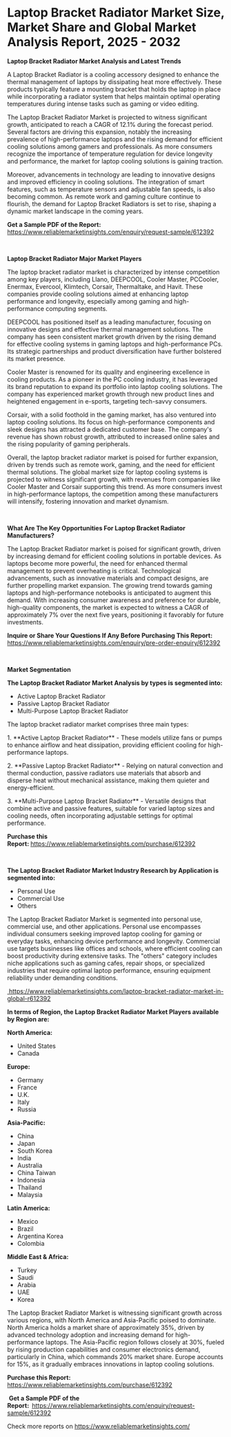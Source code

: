 <p><h1>Laptop Bracket Radiator Market Size, Market Share and Global Market Analysis Report, 2025 - 2032</h1></p><p><strong>Laptop Bracket Radiator Market Analysis and Latest Trends</strong></p>
<p><p>A Laptop Bracket Radiator is a cooling accessory designed to enhance the thermal management of laptops by dissipating heat more effectively. These products typically feature a mounting bracket that holds the laptop in place while incorporating a radiator system that helps maintain optimal operating temperatures during intense tasks such as gaming or video editing.</p><p>The Laptop Bracket Radiator Market is projected to witness significant growth, anticipated to reach a CAGR of 12.1% during the forecast period. Several factors are driving this expansion, notably the increasing prevalence of high-performance laptops and the rising demand for efficient cooling solutions among gamers and professionals. As more consumers recognize the importance of temperature regulation for device longevity and performance, the market for laptop cooling solutions is gaining traction.</p><p>Moreover, advancements in technology are leading to innovative designs and improved efficiency in cooling solutions. The integration of smart features, such as temperature sensors and adjustable fan speeds, is also becoming common. As remote work and gaming culture continue to flourish, the demand for Laptop Bracket Radiators is set to rise, shaping a dynamic market landscape in the coming years.</p></p>
<p><strong>Get a Sample PDF of the Report:&nbsp;</strong> <a href="https://www.reliablemarketinsights.com/enquiry/request-sample/612392?utm_campaign=3317&utm_medium=2&utm_source=Github&utm_content=ia&utm_term=29032025&utm_id=laptop-bracket-radiator">https://www.reliablemarketinsights.com/enquiry/request-sample/612392</a></p>
<p>&nbsp;</p>
<p><strong>Laptop Bracket Radiator Major Market Players</strong></p>
<p><p>The laptop bracket radiator market is characterized by intense competition among key players, including Llano, DEEPCOOL, Cooler Master, PCCooler, Enermax, Evercool, Klimtech, Corsair, Thermaltake, and Havit. These companies provide cooling solutions aimed at enhancing laptop performance and longevity, especially among gaming and high-performance computing segments.</p><p>DEEPCOOL has positioned itself as a leading manufacturer, focusing on innovative designs and effective thermal management solutions. The company has seen consistent market growth driven by the rising demand for effective cooling systems in gaming laptops and high-performance PCs. Its strategic partnerships and product diversification have further bolstered its market presence.</p><p>Cooler Master is renowned for its quality and engineering excellence in cooling products. As a pioneer in the PC cooling industry, it has leveraged its brand reputation to expand its portfolio into laptop cooling solutions. The company has experienced market growth through new product lines and heightened engagement in e-sports, targeting tech-savvy consumers.</p><p>Corsair, with a solid foothold in the gaming market, has also ventured into laptop cooling solutions. Its focus on high-performance components and sleek designs has attracted a dedicated customer base. The company's revenue has shown robust growth, attributed to increased online sales and the rising popularity of gaming peripherals.</p><p>Overall, the laptop bracket radiator market is poised for further expansion, driven by trends such as remote work, gaming, and the need for efficient thermal solutions. The global market size for laptop cooling systems is projected to witness significant growth, with revenues from companies like Cooler Master and Corsair supporting this trend. As more consumers invest in high-performance laptops, the competition among these manufacturers will intensify, fostering innovation and market dynamism.</p></p>
<p>&nbsp;</p>
<p><strong>What Are The Key Opportunities For Laptop Bracket Radiator Manufacturers?</strong></p>
<p><p>The Laptop Bracket Radiator market is poised for significant growth, driven by increasing demand for efficient cooling solutions in portable devices. As laptops become more powerful, the need for enhanced thermal management to prevent overheating is critical. Technological advancements, such as innovative materials and compact designs, are further propelling market expansion. The growing trend towards gaming laptops and high-performance notebooks is anticipated to augment this demand. With increasing consumer awareness and preference for durable, high-quality components, the market is expected to witness a CAGR of approximately 7% over the next five years, positioning it favorably for future investments.</p></p>
<p><strong>Inquire or Share Your Questions If Any Before Purchasing This Report:</strong> <a href="https://www.reliablemarketinsights.com/enquiry/pre-order-enquiry/612392?utm_campaign=3317&utm_medium=2&utm_source=Github&utm_content=ia&utm_term=29032025&utm_id=laptop-bracket-radiator">https://www.reliablemarketinsights.com/enquiry/pre-order-enquiry/612392</a></p>
<p>&nbsp;</p>
<p><strong>Market Segmentation</strong></p>
<p><strong>The Laptop Bracket Radiator Market Analysis by types is segmented into:</strong></p>
<p><ul><li>Active Laptop Bracket Radiator</li><li>Passive Laptop Bracket Radiator</li><li>Multi-Purpose Laptop Bracket Radiator</li></ul></p>
<p><p>The laptop bracket radiator market comprises three main types: </p><p>1. **Active Laptop Bracket Radiator** - These models utilize fans or pumps to enhance airflow and heat dissipation, providing efficient cooling for high-performance laptops.</p><p>  </p><p>2. **Passive Laptop Bracket Radiator** - Relying on natural convection and thermal conduction, passive radiators use materials that absorb and disperse heat without mechanical assistance, making them quieter and energy-efficient.</p><p>3. **Multi-Purpose Laptop Bracket Radiator** - Versatile designs that combine active and passive features, suitable for varied laptop sizes and cooling needs, often incorporating adjustable settings for optimal performance.</p></p>
<p><strong>Purchase this Report:&nbsp;</strong><a href="https://www.reliablemarketinsights.com/purchase/612392?utm_campaign=3317&utm_medium=2&utm_source=Github&utm_content=ia&utm_term=29032025&utm_id=laptop-bracket-radiator">https://www.reliablemarketinsights.com/purchase/612392</a></p>
<p>&nbsp;</p>
<p><strong>The Laptop Bracket Radiator Market Industry Research by Application is segmented into:</strong></p>
<p><ul><li>Personal Use</li><li>Commercial Use</li><li>Others</li></ul></p>
<p><p>The Laptop Bracket Radiator Market is segmented into personal use, commercial use, and other applications. Personal use encompasses individual consumers seeking improved laptop cooling for gaming or everyday tasks, enhancing device performance and longevity. Commercial use targets businesses like offices and schools, where efficient cooling can boost productivity during extensive tasks. The "others" category includes niche applications such as gaming cafes, repair shops, or specialized industries that require optimal laptop performance, ensuring equipment reliability under demanding conditions.</p></p>
<p><a href="https://www.reliablemarketinsights.com/laptop-bracket-radiator-market-in-global-r612392?utm_campaign=3317&utm_medium=2&utm_source=Github&utm_content=ia&utm_term=29032025&utm_id=laptop-bracket-radiator">&nbsp;https://www.reliablemarketinsights.com/laptop-bracket-radiator-market-in-global-r612392</a></p>
<p><strong>In terms of Region, the Laptop Bracket Radiator Market Players available by Region are:</strong></p>
<p>
    <p> <strong> North America: </strong>
        <ul>
            <li>United States</li>
            <li>Canada</li>
        </ul>
        </p> 
    <p> <strong> Europe: </strong>
        <ul>
            <li>Germany</li>
            <li>France</li>
            <li>U.K.</li>
            <li>Italy</li>
            <li>Russia</li>
        </ul>
        </p> 
    <p> <strong> Asia-Pacific: </strong>
        <ul>
            <li>China</li>
            <li>Japan</li>
            <li>South Korea</li>
            <li>India</li>
            <li>Australia</li>
            <li>China Taiwan</li>
            <li>Indonesia</li>
            <li>Thailand</li>
            <li>Malaysia</li>
        </ul>
        </p> 
    <p> <strong> Latin America: </strong>
        <ul>
            <li>Mexico</li>
            <li>Brazil</li>
            <li>Argentina Korea</li>
            <li>Colombia</li>
        </ul>
        </p> 
    <p> <strong> Middle East & Africa: </strong>
        <ul>
            <li>Turkey</li>
            <li>Saudi</li>
            <li>Arabia</li>
            <li>UAE</li>
            <li>Korea</li>
        </ul>
    </p>
    </p>
<p><p>The Laptop Bracket Radiator Market is witnessing significant growth across various regions, with North America and Asia-Pacific poised to dominate. North America holds a market share of approximately 35%, driven by advanced technology adoption and increasing demand for high-performance laptops. The Asia-Pacific region follows closely at 30%, fueled by rising production capabilities and consumer electronics demand, particularly in China, which commands 20% market share. Europe accounts for 15%, as it gradually embraces innovations in laptop cooling solutions.</p></p>
<p><strong>Purchase this Report: </strong><a href="https://www.reliablemarketinsights.com/purchase/612392?utm_campaign=3317&utm_medium=2&utm_source=Github&utm_content=ia&utm_term=29032025&utm_id=laptop-bracket-radiator">https://www.reliablemarketinsights.com/purchase/612392</a></p>
<p>&nbsp;<strong>Get a Sample PDF of the Report:&nbsp;&nbsp;</strong><a href="https://www.reliablemarketinsights.com/enquiry/request-sample/612392?utm_campaign=3317&utm_medium=2&utm_source=Github&utm_content=ia&utm_term=29032025&utm_id=laptop-bracket-radiator">https://www.reliablemarketinsights.com/enquiry/request-sample/612392</a></p>
<p><strong></strong></p>
<p>Check more reports on <a href="https://www.reliablemarketinsights.com/?utm_campaign=3317&utm_medium=2&utm_source=Github&utm_content=ia&utm_term=29032025&utm_id=laptop-bracket-radiator">https://www.reliablemarketinsights.com/</a></p>